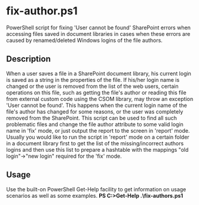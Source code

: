 # fix-author.ps1
PowerShell script for fixing 'User cannot be found' SharePoint errors when accessing files saved in document libraries in cases when these errors are caused by renamed/deleted Windows logins of the file authors.

## Description
When a user saves a file in a SharePoint document library, his current login is saved as a string in the properties of the file. If his/her login name is changed or the user is removed from the list of the web users, certain operations on this file, such as getting the file's author or reading this file from external custom code using the CSOM library, may throw an exception 'User cannot be found'. This happens when the current login name of the file's author has changed for some reasons, or the user was completely removed from the SharePoint.
This script can be used to find all such problematic files and change the file author attribute to some valid login name in 'fix' mode, or just output the report to the screen in 'report' mode.
Usually you would like to run the script in 'report' mode on a certain folder in a document library first to get the list of the missing/incorrect authors logins and then use this list to prepare a hashtable with the mappings "old login"->"new login" required for the 'fix' mode.

## Usage
Use the built-on PowerShell Get-Help facility to get information on usage scenarios as well as some examples.
**PS C:\>Get-Help .\fix-authors.ps1**